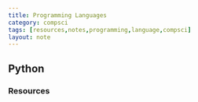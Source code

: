 ```yaml
---
title: Programming Languages
category: compsci
tags: [resources,notes,programming,language,compsci]
layout: note
---
```


## Python
### Resources
